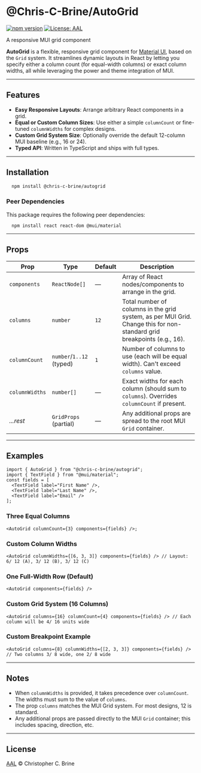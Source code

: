 # @Chris-C-Brine/AutoGrid
[![npm version](https://img.shields.io/npm/v/@chris-c-brine/autogrid.svg)](https://www.npmjs.com/package/@chris-c-brine/autogrid)
[![License: AAL](https://img.shields.io/badge/License-AAL-blue.svg)](https://github.com/Chris-C-Brine/autogrid/blob/main/LICENSE)

A responsive MUI grid component

**AutoGrid** is a flexible, responsive grid component for [Material UI](https://mui.com/material-ui/react-grid/), based on the `Grid` system. It streamlines dynamic layouts in React by letting you specify either a column count (for equal-width columns) or exact column widths, all while leveraging the power and theme integration of MUI.

---

## Features

- **Easy Responsive Layouts**: Arrange arbitrary React components in a grid.
- **Equal or Custom Column Sizes**: Use either a simple `columnCount` or fine-tuned `columnWidths` for complex designs.
- **Custom Grid System Size**: Optionally override the default 12-column MUI baseline (e.g., 16 or 24).
- **Typed API**: Written in TypeScript and ships with full types.

---

## Installation

```bash
  npm install @chris-c-brine/autogrid
```

### Peer Dependencies
This package requires the following peer dependencies:

```shell script
  npm install react react-dom @mui/material
```

---

## Props

| Prop           | Type                      | Default | Description                                                                                                             |
|----------------|---------------------------|---------|-------------------------------------------------------------------------------------------------------------------------|
| `components`   | `ReactNode[]`             | —       | Array of React nodes/components to arrange in the grid.                                                                 |
| `columns`      | `number`                  | `12`    | Total number of columns in the grid system, as per MUI Grid. Change this for non-standard grid breakpoints (e.g., 16).  |
| `columnCount`  | `number`/`1..12` (typed)  | `1`     | Number of columns to use (each will be equal width). Can't exceed `columns` value.                                      |
| `columnWidths` | `number[]`                | —       | Exact widths for each column (should sum to `columns`). Overrides `columnCount` if present.                             |
| _...rest_      | `GridProps` (partial)     | —       | Any additional props are spread to the root MUI `Grid` container.                                                       |

---

## Examples
```tsx
import { AutoGrid } from "@chris-c-brine/autogrid";
import { TextField } from "@mui/material";
const fields = [
  <TextField label="First Name" />,
  <TextField label="Last Name" />,
  <TextField label="Email" />
];
```

### Three Equal Columns
```tsx 
<AutoGrid columnCount={3} components={fields} />;
```

### Custom Column Widths
```tsx 
<AutoGrid columnWidths={[6, 3, 3]} components={fields} /> // Layout: 6/ 12 (A), 3/ 12 (B), 3/ 12 (C)
```

### One Full-Width Row (Default)
```tsx 
<AutoGrid components={fields} />
```

### Custom Grid System (16 Columns)
```tsx 
<AutoGrid columns={16} columnCount={4} components={fields} /> // Each column will be 4/ 16 units wide
```

### Custom Breakpoint Example
```tsx 
<AutoGrid columns={8} columnWidths={[2, 3, 3]} components={fields} /> // Two columns 3/ 8 wide, one 2/ 8 wide
```

---

## Notes

- When `columnWidths` is provided, it takes precedence over `columnCount`. The widths must sum to the value of `columns`.
- The prop `columns` matches the MUI Grid system. For most designs, 12 is standard.
- Any additional props are passed directly to the MUI `Grid` container; this includes spacing, direction, etc.

---

## License

[AAL](LICENSE) © Christopher C. Brine
